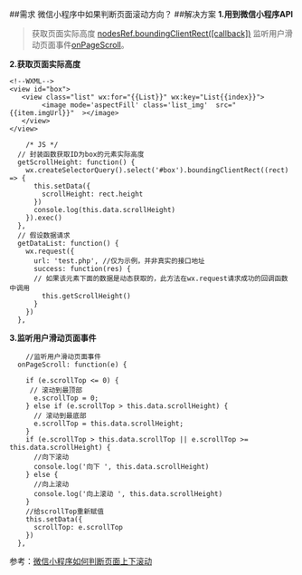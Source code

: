 ##需求
微信小程序中如果判断页面滚动方向？
##解决方案
**1.用到微信小程序API**
> 获取页面实际高度 [nodesRef.boundingClientRect(\[callback\])][2]
> 监听用户滑动页面事件[onPageScroll][1]。

**2.获取页面实际高度**
```
<!--WXML-->
<view id="box">
   <view class="list" wx:for="{{List}}" wx:key="List{{index}}">
        <image mode='aspectFill' class='list_img'  src="{{item.imgUrl}}"  ></image>
   </view>
</view>
```
```
    /* JS */
  // 封装函数获取ID为box的元素实际高度 
  getScrollHeight: function() {
    wx.createSelectorQuery().select('#box').boundingClientRect((rect) => {
      this.setData({
        scrollHeight: rect.height
      })
      console.log(this.data.scrollHeight)
    }).exec()
  },
  // 假设数据请求
  getDataList: function() {
    wx.request({
      url: 'test.php', //仅为示例，并非真实的接口地址
      success: function(res) {
      // 如果该元素下面的数据是动态获取的，此方法在wx.request请求成功的回调函数中调用
        this.getScrollHeight()
      }
    })
  },

```
 **3.监听用户滑动页面事件**

```
    //监听用户滑动页面事件
  onPageScroll: function(e) {
   
    if (e.scrollTop <= 0) {
     // 滚动到最顶部
      e.scrollTop = 0;
    } else if (e.scrollTop > this.data.scrollHeight) {
      // 滚动到最底部
      e.scrollTop = this.data.scrollHeight;
    }
    if (e.scrollTop > this.data.scrollTop || e.scrollTop >= this.data.scrollHeight) {
      //向下滚动 
      console.log('向下 ', this.data.scrollHeight)
    } else {
      //向上滚动 
      console.log('向上滚动 ', this.data.scrollHeight)
    }
    //给scrollTop重新赋值 
    this.setData({
      scrollTop: e.scrollTop
    })
  },
```



参考：[微信小程序如何判断页面上下滚动][3]


  [1]: https://developers.weixin.qq.com/miniprogram/dev/framework/app-service/page.html#%E7%94%9F%E5%91%BD%E5%91%A8%E6%9C%9F%E5%9B%9E%E8%B0%83%E5%87%BD%E6%95%B0
  [2]: https://developers.weixin.qq.com/miniprogram/dev/api/wxml-nodes-info.html#nodesrefboundingclientrectcallback
  [3]: https://www.jianshu.com/p/b9c5d47b003e
